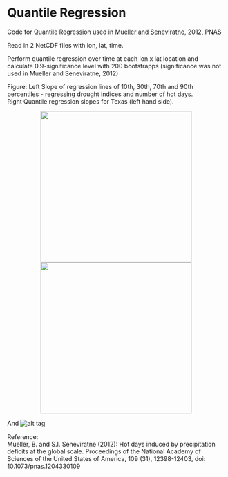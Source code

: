 # Quantile Regression
Code for Quantile Regression used in [Mueller and Seneviratne](http://www.pnas.org/content/109/31/12398), 2012, PNAS

Read in 2 NetCDF files with lon, lat, time.

Perform quantile regression over time at each lon x lat location and
calculate 0.9-significance level with 200 bootstrapps (significance was not used in Mueller and Seneviratne, 2012)

Figure: 
Left Slope of regression lines of 10th, 30th, 70th and 90th percentiles - regressing drought indices and number of hot days.   
Right Quantile regression slopes for Texas (left hand side).
<p align="center">
  <img src="https://cloud.githubusercontent.com/assets/15571699/15908162/89ce069e-2dc0-11e6-9be0-99048dfa1fb0.jpg" width="350"/>
  <img src="https://cloud.githubusercontent.com/assets/15571699/15908166/8dd4cba6-2dc0-11e6-8078-610b7d10e7fa.jpg" width="350"/>
</p>


And 
![alt tag](https://cloud.githubusercontent.com/assets/15571699/15908166/8dd4cba6-2dc0-11e6-8078-610b7d10e7fa.jpg)

Reference:  
Mueller, B. and S.I. Seneviratne (2012): Hot days induced by precipitation deficits at the global scale. Proceedings of the National Academy of Sciences of the United States of America, 109 (31), 12398-12403, doi: 10.1073/pnas.1204330109

